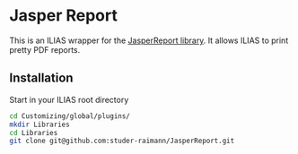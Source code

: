 Jasper Report
=============
This is an ILIAS wrapper for the [JasperReport library](http://community.jaspersoft.com/project/jasperreports-library). It allows ILIAS to print pretty PDF reports.

Installation
------------
Start in your ILIAS root directory
```bash
cd Customizing/global/plugins/
mkdir Libraries
cd Libraries
git clone git@github.com:studer-raimann/JasperReport.git
``` 
